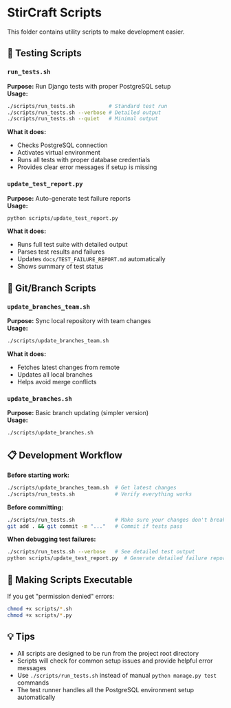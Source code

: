 # StirCraft Scripts

This folder contains utility scripts to make development easier.

## 🧪 Testing Scripts

### `run_tests.sh`
**Purpose:** Run Django tests with proper PostgreSQL setup  
**Usage:**
```bash
./scripts/run_tests.sh           # Standard test run
./scripts/run_tests.sh --verbose # Detailed output
./scripts/run_tests.sh --quiet   # Minimal output
```

**What it does:**
- Checks PostgreSQL connection
- Activates virtual environment
- Runs all tests with proper database credentials
- Provides clear error messages if setup is missing

### `update_test_report.py`
**Purpose:** Auto-generate test failure reports  
**Usage:**
```bash
python scripts/update_test_report.py
```

**What it does:**
- Runs full test suite with detailed output
- Parses test results and failures
- Updates `docs/TEST_FAILURE_REPORT.md` automatically
- Shows summary of test status

## 🌿 Git/Branch Scripts

### `update_branches_team.sh`
**Purpose:** Sync local repository with team changes  
**Usage:**
```bash
./scripts/update_branches_team.sh
```

**What it does:**
- Fetches latest changes from remote
- Updates all local branches
- Helps avoid merge conflicts

### `update_branches.sh`
**Purpose:** Basic branch updating (simpler version)  
**Usage:**
```bash
./scripts/update_branches.sh
```

## 📋 Development Workflow

**Before starting work:**
```bash
./scripts/update_branches_team.sh  # Get latest changes
./scripts/run_tests.sh             # Verify everything works
```

**Before committing:**
```bash
./scripts/run_tests.sh             # Make sure your changes don't break tests
git add . && git commit -m "..."   # Commit if tests pass
```

**When debugging test failures:**
```bash
./scripts/run_tests.sh --verbose   # See detailed test output
python scripts/update_test_report.py  # Generate detailed failure report
```

## 🔧 Making Scripts Executable

If you get "permission denied" errors:
```bash
chmod +x scripts/*.sh
chmod +x scripts/*.py
```

## 💡 Tips

- All scripts are designed to be run from the project root directory
- Scripts will check for common setup issues and provide helpful error messages
- Use `./scripts/run_tests.sh` instead of manual `python manage.py test` commands
- The test runner handles all the PostgreSQL environment setup automatically

